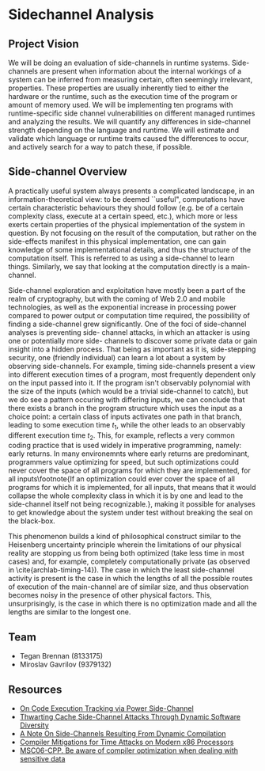 # Sidechannel Analysis

## Project Vision

We will be doing an evaluation of side-channels in runtime systems. Side-channels are present when information about the internal workings of a system can be inferred from measuring certain, often seemingly irrelevant, properties. These properties are usually inherently tied to either the hardware or the runtime, such as the execution time of the program or amount of memory used. We will be implementing ten programs with runtime-specific side channel vulnerabilities on different managed runtimes and analyzing the results. We will quantify any differences in side-channel strength depending on the language and runtime. We will estimate and validate which language or runtime traits caused the differences to occur, and actively search for a way to patch these, if possible.

## Side-channel Overview
 A practically useful system always presents a complicated landscape, in an
 information-theoretical view: to be deemed ``useful", computations have certain
 characteristic behaviours they should follow (e.g. be of a certain complexity
 class, execute at a certain speed, etc.), which more or less exerts certain
 properties of the physical implementation of the system in question. By not
 focusing on the result of the computation, but rather on the side-effects
 manifest in this physical implementation, one can gain knowledge of some
 implementational details, and thus the structure of the computation itself. This
 is referred to as using a side-channel to learn things. Similarly, we say that
 looking at the computation directly is a main-channel.
 
 Side-channel exploration and exploitation have mostly been a part of the realm
 of cryptography, but with the coming of Web 2.0 and mobile technologies, as well
 as the exponential increase in processing power compared to power output or
 computation time required, the possibility of finding a side-channel grew
 significantly. One of the foci of side-channel analyses is preventing side-
 channel attacks, in which an attacker is using one or potentially more side-
 channels to discover some private data or gain insight into a hidden process.
 That being as important as it is, side-stepping security, one (friendly
 individual) can learn a lot about a system by observing side-channels. For
 example,  timing side-channels present a view into different execution times of
 a program, most frequently dependent only on the input passed into it. If the
 program isn't observably polynomial with the size of the inputs (which would be
 a trivial side-channel to catch), but we do see a pattern occuring with
 differing inputs, we can conclude that there exists a branch in the program
 structure which uses the input as a choice point: a certain class of inputs
 activates one path in that branch, leading to some execution time $t_1$, while
 the other leads to an observably different execution time $t_2$. This, for
 example, reflects a very common coding practice that is used widely in
 imperative programming, namely: early returns. In many environemnts where early
 returns are predominant,  programmers value optimizing for speed, but such
 optimizations could never cover the space of all programs for which they are
 implemented, for all inputs\footnote{If an optimization could ever cover the
 space of all programs for which it is implemented, for all inputs, that means
 that it  would collapse the whole complexity class in which it is by one and
 lead to the side-channel  itself not being recognizable.}, making it possible
 for analyses to get knowledge about the system under test without breaking the
 seal on the black-box.
 
 This phenomenon builds a kind of philosophical construct similar to the Heisenberg
 uncertainty principle wherein the limitations of our physical reality are stopping
 us from being both optimized (take less time in most cases) and, for example,
 completely computationally private (as observed in \cite{archlab-timing-14}). The
 case in which the least side-channel activity is present is the case in which the
 lengths of all the possible routes of execution of the main-channel are of similar
 size, and thus observation becomes noisy in the presence of other physical factors.
 This, unsurprisingly, is the case in which there is no optimization made and all the
 lengths are similar to the longest one.


## Team

- Tegan Brennan (8133175)
- Miroslav Gavrilov (9379132)

## Resources

- [On Code Execution Tracking via Power Side-Channel](http://dl.acm.org/citation.cfm?id=2978299)
- [Thwarting Cache Side-Channel Attacks Through Dynamic Software Diversity](https://www.ics.uci.edu/~ahomescu/ndss15sidechannels.pdf)
- [A Note On Side-Channels Resulting From Dynamic Compilation](https://eprint.iacr.org/2006/349.pdf)
- [Compiler Mitigations for Time Attacks on Modern x86 Processors](https://pdfs.semanticscholar.org/5727/7ff4c38a86d84a8fb7eb09625d5a2c545f7c.pdf)
- [MSC06-CPP. Be aware of compiler optimization when dealing with sensitive data](https://www.securecoding.cert.org/confluence/display/cplusplus/MSC06-CPP.+Be+aware+of+compiler+optimization+when+dealing+with+sensitive+data)

